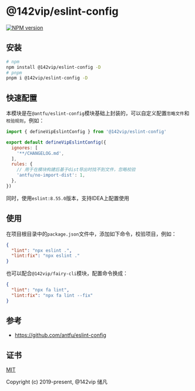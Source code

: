 # @142vip/eslint-config

[![NPM version](https://img.shields.io/npm/v/@142vip/eslint-config?labelColor=0b3d52&color=1da469&label=version)](https://www.npmjs.com/package/@142vip/eslint-config)

## 安装

```bash
# npm
npm install @142vip/eslint-config -D
# pnpm
pnpm i @142vip/eslint-config -D
```

## 快速配置

本模块是在`@antfu/eslint-config`模块基础上封装的，可以自定义配置`忽略文件`和`校验规则`，例如：

```js
import { defineVipEslintConfig } from '@142vip/eslint-config'

export default defineVipEslintConfig({
  ignores: [
    '**/CHANGELOG.md',
  ],
  rules: {
    // 用于在模块构建后基于dist导出时找不到文件，忽略校验
    'antfu/no-import-dist': 1,
  },
})
```

同时，使用`eslint:8.55.0`版本，支持IDEA上配置使用

## 使用

在项目根目录中的`package.json`文件中，添加如下命令，校验项目，例如：

```json
{
  "lint": "npx eslint .",
  "lint:fix": "npx eslint ."
}
```

也可以配合`@142vip/fairy-cli`模块，配置命令换成：

```json
{
  "lint": "npx fa lint",
  "lint:fix": "npx fa lint --fix"
}
```

## 参考

- <https://github.com/antfu/eslint-config>

## 证书

[MIT](https://opensource.org/license/MIT)

Copyright (c) 2019-present, @142vip 储凡
